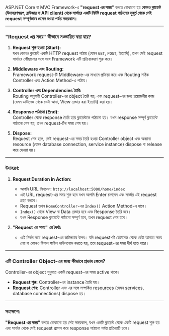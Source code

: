 ASP.NET Core বা MVC Framework-এ **"request এর সময়"** বলতে বোঝানো হয় **কোনও ক্লায়েন্ট (উদাহরণস্বরূপ, ব্রাউজার বা API client) থেকে সার্ভারে একটি নির্দিষ্ট request পাঠানোর মুহূর্ত থেকে সেই request সম্পূর্ণভাবে প্রসেস হওয়া পর্যন্ত সময়কাল।**

---

### **"Request এর সময়" কীভাবে সংজ্ঞায়িত করা যায়?**

1. **Request শুরু হওয়া (Start):**  
    যখন কোনও ক্লায়েন্ট একটি HTTP request পাঠায় (যেমন `GET`, `POST`, ইত্যাদি), তখন সেই request সার্ভারে পৌঁছানোর সঙ্গে সঙ্গে Framework এটি প্রক্রিয়াকরণ শুরু করে।
    
2. **Middleware এবং Routing:**  
    Framework request-টি Middleware-এর মাধ্যমে প্রক্রিয়া করে এবং Routing সঠিক Controller এবং Action Method-এ পাঠায়।
    
3. **Controller এবং Dependencies তৈরি:**  
    Routing অনুযায়ী Controller-এর object তৈরি হয়, এবং request-এর জন্য প্রয়োজনীয় কাজ (যেমন ডাটাবেজ থেকে ডেটা আনা, View রেন্ডার করা ইত্যাদি) করা হয়।
    
4. **Response পাঠানো (End):**  
    Controller থেকে response তৈরি হয়ে ক্লায়েন্টকে পাঠানো হয়। যখন response সম্পূর্ণ ক্লায়েন্টে পাঠানো শেষ হয়, তখন request-টির সময় শেষ হয়।
    
5. **Dispose:**  
    Request শেষ হলে, সেই request-এর সময় তৈরি হওয়া Controller object এবং অন্যান্য resource (যেমন database connection, service instance) dispose বা release করে দেওয়া হয়।
    

---

### **উদাহরণ:**

1. **Request Duration in Action:**
    
    - আপনি URL লিখলেন: `http://localhost:5000/home/index`
    - এই URL request-এর সময় শুরু হবে যখন আপনি Enter চাপবেন এবং সার্ভার এই request গ্রহণ করবে।
    - Request তখন `HomeController`-এর `Index()` Action Method-এ যাবে।
    - `Index()` থেকে View বা Data রেন্ডার হবে এবং Response তৈরি হবে।
    - যখন Response ক্লায়েন্টে পাঠানো সম্পূর্ণ হবে, তখন request শেষ হবে।
2. **"Request এর সময়" এর দৈর্ঘ্য:**
    
    - এটি নির্ভর করে request-এর জটিলতার উপর। যদি request-টি ডেটাবেজ থেকে ডেটা আনতে সময় নেয় বা কোনও বিশাল ফাইল ডাউনলোড করতে হয়, তবে request-এর সময় দীর্ঘ হতে পারে।

---

### **এটি Controller Object-এর জন্য কীভাবে প্রভাব ফেলে?**

Controller-এর object শুধুমাত্র একটি request-এর সময় active থাকে।

- **Request শুরু:** Controller-এর instance তৈরি হয়।
- **Request শেষ:** Controller এবং এর সঙ্গে সম্পর্কিত resources (যেমন services, database connections) dispose হয়।

---

### **সংক্ষেপে:**

**"Request এর সময়"** বলতে বোঝানো হয় সেই সময়কাল, যখন একটি ক্লায়েন্ট থেকে একটি request শুরু হয় এবং সার্ভার থেকে সেই request প্রসেস করে response পাঠানো পর্যন্ত প্রক্রিয়াটি চলে।
